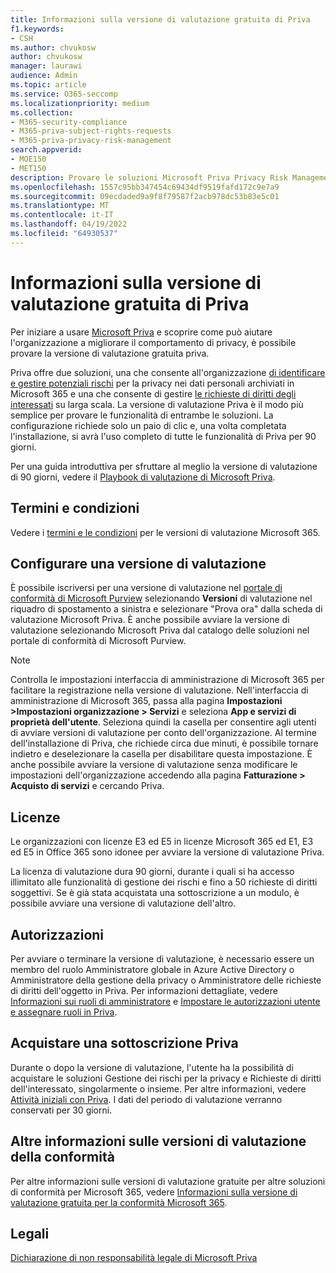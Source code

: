 ```yaml
---
title: Informazioni sulla versione di valutazione gratuita di Priva
f1.keywords:
- CSH
ms.author: chvukosw
author: chvukosw
manager: laurawi
audience: Admin
ms.topic: article
ms.service: O365-seccomp
ms.localizationpriority: medium
ms.collection:
- M365-security-compliance
- M365-priva-subject-rights-requests
- M365-priva-privacy-risk-management
search.appverid:
- MOE150
- MET150
description: Provare le soluzioni Microsoft Priva Privacy Risk Management e Subject Rights Requests con una versione di valutazione gratuita.
ms.openlocfilehash: 1557c95bb347454c69434df9519fafd172c9e7a9
ms.sourcegitcommit: 09ecdaded9a9f8f79587f2acb978dc53b83e5c01
ms.translationtype: MT
ms.contentlocale: it-IT
ms.lasthandoff: 04/19/2022
ms.locfileid: "64930537"
---
```

# <a name="learn-about-the-free-priva-trial"></a>Informazioni sulla versione di valutazione gratuita di Priva

Per iniziare a usare [Microsoft Priva](priva-overview.md) e scoprire come può aiutare l'organizzazione a migliorare il comportamento di privacy, è possibile provare la versione di valutazione gratuita priva.

Priva offre due soluzioni, una che consente all'organizzazione [di identificare e gestire potenziali rischi](risk-management.md) per la privacy nei dati personali archiviati in Microsoft 365 e una che consente di gestire [le richieste di diritti degli interessati](subject-rights-requests.md) su larga scala. La versione di valutazione Priva è il modo più semplice per provare le funzionalità di entrambe le soluzioni. La configurazione richiede solo un paio di clic e, una volta completata l'installazione, si avrà l'uso completo di tutte le funzionalità di Priva per 90 giorni.

Per una guida introduttiva per sfruttare al meglio la versione di valutazione di 90 giorni, vedere il [Playbook di valutazione di Microsoft Priva](priva-trial-playbook.md).

## <a name="terms-and-conditions"></a>Termini e condizioni

Vedere i [termini e le condizioni](/microsoft-365/compliance/terms-conditions) per le versioni di valutazione Microsoft 365.

## <a name="set-up-a-trial"></a>Configurare una versione di valutazione

È possibile iscriversi per una versione di valutazione nel [portale di conformità di Microsoft Purview](https://compliance.microsoft.com) selezionando **Versioni** di valutazione nel riquadro di spostamento a sinistra e selezionare "Prova ora" dalla scheda di valutazione Microsoft Priva. È anche possibile avviare la versione di valutazione selezionando Microsoft Priva dal catalogo delle soluzioni nel portale di conformità di Microsoft Purview.

> [!NOTE]
> Controlla le impostazioni interfaccia di amministrazione di Microsoft 365 per facilitare la registrazione nella versione di valutazione. Nell'interfaccia di amministrazione di Microsoft 365, passa alla pagina **Impostazioni >Impostazioni organizzazione > Servizi** e seleziona **App e servizi di proprietà dell'utente**. Seleziona quindi la casella per consentire agli utenti di avviare versioni di valutazione per conto dell'organizzazione. Al termine dell'installazione di Priva, che richiede circa due minuti, è possibile tornare indietro e deselezionare la casella per disabilitare questa impostazione. È anche possibile avviare la versione di valutazione senza modificare le impostazioni dell'organizzazione accedendo alla pagina **Fatturazione > Acquisto di servizi** e cercando Priva.

## <a name="licensing"></a>Licenze

Le organizzazioni con licenze E3 ed E5 in licenze Microsoft 365 ed E1, E3 ed E5 in Office 365 sono idonee per avviare la versione di valutazione Priva.

La licenza di valutazione dura 90 giorni, durante i quali si ha accesso illimitato alle funzionalità di gestione dei rischi e fino a 50 richieste di diritti soggettivi. Se è già stata acquistata una sottoscrizione a un modulo, è possibile avviare una versione di valutazione dell'altro.

## <a name="permissions"></a>Autorizzazioni

Per avviare o terminare la versione di valutazione, è necessario essere un membro del ruolo Amministratore globale in Azure Active Directory o Amministratore della gestione della privacy o Amministratore delle richieste di diritti dell'oggetto in Priva. Per informazioni dettagliate, vedere [Informazioni sui ruoli di amministratore](/microsoft-365/admin/add-users/about-admin-roles) e [Impostare le autorizzazioni utente e assegnare ruoli in Priva](priva-permissions.md).

## <a name="buy-a-priva-subscription"></a>Acquistare una sottoscrizione Priva

Durante o dopo la versione di valutazione, l'utente ha la possibilità di acquistare le soluzioni Gestione dei rischi per la privacy e Richieste di diritti dell'interessato, singolarmente o insieme. Per altre informazioni, vedere [Attività iniziali con Priva](priva-setup.md). I dati del periodo di valutazione verranno conservati per 30 giorni.

## <a name="learn-more-about-compliance-trials"></a>Altre informazioni sulle versioni di valutazione della conformità

Per altre informazioni sulle versioni di valutazione gratuite per altre soluzioni di conformità per Microsoft 365, vedere [Informazioni sulla versione di valutazione gratuita per la conformità Microsoft 365](/microsoft-365/compliance/compliance-easy-trials).

## <a name="legal-disclaimer"></a>Legali

[Dichiarazione di non responsabilità legale di Microsoft Priva](priva-disclaimer.md)
